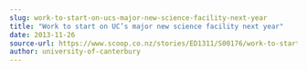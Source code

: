 ```yaml
---
slug: work-to-start-on-ucs-major-new-science-facility-next-year
title: "Work to start on UC’s major new science facility next year"
date: 2013-11-26
source-url: https://www.scoop.co.nz/stories/ED1311/S00176/work-to-start-on-ucs-major-new-science-facility-next-year.htm
author: university-of-canterbury
---
```

